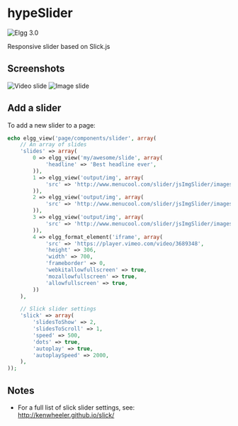 hypeSlider
=========
![Elgg 3.0](https://img.shields.io/badge/Elgg-3.0.x-orange.svg?style=flat-square)

Responsive slider based on Slick.js

## Screenshots ##
![Video slide](https://raw.github.com/hypeJunction/elgg_slider/master/screenshots/slick.png "Slick Slider")
![Image slide](https://raw.github.com/hypeJunction/elgg_slider/master/screenshots/slick2.png "Slick Slider")


## Add a slider

To add a new slider to a page:

```php
echo elgg_view('page/components/slider', array(
	// An array of slides
	'slides' => array(
		0 => elgg_view('my/awesome/slide', array(
			'headline' => 'Best headline ever',
		)),
		1 => elgg_view('output/img', array(
			'src' => 'http://www.menucool.com/slider/jsImgSlider/images/image-slider-1.jpg',
		)),
		2 => elgg_view('output/img', array(
			'src' => 'http://www.menucool.com/slider/jsImgSlider/images/image-slider-2.jpg',
		)),
		3 => elgg_view('output/img', array(
			'src' => 'http://www.menucool.com/slider/jsImgSlider/images/image-slider-3.jpg',
		)),
		4 => elgg_format_element('iframe', array(
			'src' => 'https://player.vimeo.com/video/3689348',
			'height' => 306,
			'width' => 700,
			'frameborder' => 0,
			'webkitallowfullscreen' => true,
			'mozallowfullscreen' => true,
			'allowfullscreen' => true,
		))
	),

	// Slick slider settings
	'slick' => array(
		'slidesToShow' => 2,
		'slidesToScroll' => 1,
		'speed' => 500,
		'dots' => true,
		'autoplay' => true,
		'autoplaySpeed' => 2000,
	),
));
```

## Notes

* For a full list of slick slider settings, see:
http://kenwheeler.github.io/slick/

